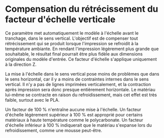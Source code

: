 Compensation du rétrécissement du facteur d'échelle verticale
====
Ce paramètre met automatiquement le modèle à l'échelle avant le tranchage, dans le sens vertical. L'objectif est de compenser tout rétrécissement qui se produit lorsque l'impression se refroidit à la température ambiante. En rendant l'impression légèrement plus grande que souhaitable, le résultat final pourrait être plus fidèle aux dimensions originales du modèle d'entrée. Ce facteur d'échelle s'applique uniquement à la direction Z.

La mise à l'échelle dans le sens vertical pose moins de problèmes que dans le sens horizontal, car il y a moins de contraintes internes dans le sens vertical. Il n'y a pas de lignes imprimées verticalement, et la contraction après impression sera donc presque entièrement horizontale. Le matériau lui-même se contracte en raison du refroidissement, mais cet effet est très faible, surtout avec le PLA.

Un facteur de 100 % n'entraîne aucune mise à l'échelle. Un facteur d'échelle légèrement supérieur à 100 % est approprié pour certains matériaux à haute température comme le polycarbonate. Un facteur d'échelle inférieur à 100 % indiquerait que le matériau s'expanse lors du refroidissement, comme une mousse peut-être.
